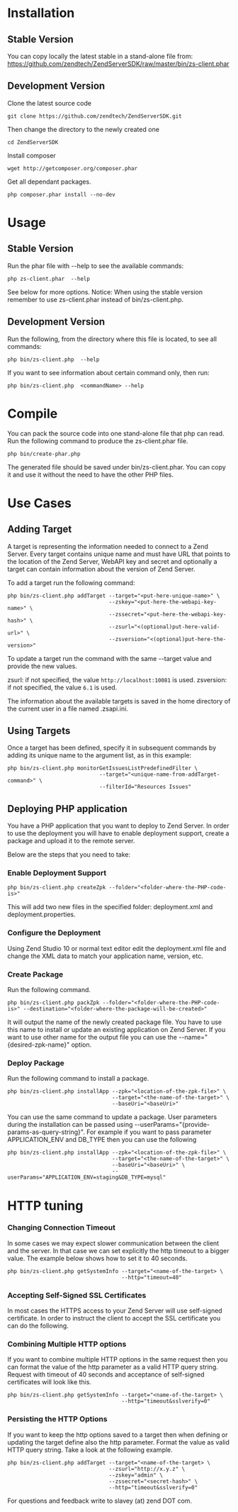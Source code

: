 Installation
============


Stable Version
--------
You can copy locally the latest stable in a stand-alone file from:
https://github.com/zendtech/ZendServerSDK/raw/master/bin/zs-client.phar

Development Version
--------
Clone the latest source code
```
git clone https://github.com/zendtech/ZendServerSDK.git
```

Then change the directory to the newly created one
```
cd ZendServerSDK
```
	
Install composer
```
wget http://getcomposer.org/composer.phar
```

Get all dependant packages.
```
php composer.phar install --no-dev
```


Usage
============

Stable Version
---------

Run the phar file with --help to see the available commands:
```
php zs-client.phar  --help
```

See below for more options. 
Notice: When using the stable version remember to use zs-client.phar instead of bin/zs-client.php.

Development Version
---------
Run the following, from the directory where this file is located,  to see all commands:

```
php bin/zs-client.php  --help
```

If you want to see information about certain command only, then run:

```
php bin/zs-client.php  <commandName> --help
```

Compile
============
You can pack the source code into one stand-alone file that php can read. 
Run the following command to produce the zs-client.phar file.

```
php bin/create-phar.php
```

The generated file should be saved under bin/zs-client.phar. You can copy it
and use it without the need to have the other PHP files.

Use Cases
============

Adding Target
-------------
A target is representing the information needed to connect to a Zend Server.
Every target contains unique name and must have URL that points to
the location of the Zend Server, WebAPI key and secret and optionally a target 
can contain information about the version of Zend Server.

To add a target run the following command:
```
php bin/zs-client.php addTarget --target="<put-here-unique-name>" \
                                --zskey="<put-here-the-webapi-key-name>" \
                                --zssecret="<put-here-the-webapi-key-hash>" \
                                --zsurl="<(optional)put-here-valid-url>" \
                                --zsversion="<(optional)put-here-the-version>"
```
To update a target run the command with the same --target value and provide the 
new values.

zsurl: if not specified, the value `http://localhost:10081` is used.
zsversion: if not specified, the value `6.1` is used.

The information about the available targets is saved in the home directory of 
the current user in a file named .zsapi.ini.

Using Targets
-------------
Once a target has been defined, specify it in subsequent commands by adding
its unique name to the argument list, as in this example:

```
php bin/zs-client.php monitorGetIssuesListPredefinedFilter \
                             --target="<unique-name-from-addTarget-command>" \
                             --filterId="Resources Issues"
```

Deploying PHP application
-------------
You have a PHP application that you want to deploy to Zend Server. 
In order to use the deployment you will have to enable deployment support,
create a package and upload it to the remote server.

Below are the steps that you need to take:

### Enable Deployment Support
```
php bin/zs-client.php createZpk --folder="<folder-where-the-PHP-code-is>"
```

This will add two new files in the specified folder: deployment.xml and deployment.properties.

### Configure the Deployment
Using Zend Studio 10 or normal text editor edit the deployment.xml file and change 
the XML data to match your application name, version, etc.

### Create Package
Run the following command.
```
php bin/zs-client.php packZpk --folder="<folder-where-the-PHP-code-is>" --destination="<folder-where-the-package-will-be-created>"
```
It will output the name of the newly created package file. You have to use this name to install
or update an existing application on Zend Server. If you want to use other name for
the output file you can use the --name="{desired-zpk-name}" option.

### Deploy Package
Run the following command to install a package.
```
php bin/zs-client.php installApp --zpk="<location-of-the-zpk-file>" \
                                 --target="<the-name-of-the-target>" \
                                 --baseUri="<baseUri>"
```
You can use the same command to update a package. User parameters during the 
installation can be passed using --userParams="{provide-params-as-query-string}".
For example if you want to pass parameter APPLICATION_ENV and DB_TYPE then you can 
use the following 
```
php bin/zs-client.php installApp --zpk="<location-of-the-zpk-file>" \
                                 --target="<the-name-of-the-target>" \
                                 --baseUri="<baseUri>" \
                                 --userParams="APPLICATION_ENV=staging&DB_TYPE=mysql"
```

HTTP tuning
============

### Changing Connection Timeout
In some cases we may expect slower communication between the client and the server.
In that case we can set explicitly the http timeout to a bigger value. The example below shows how to set it to 40 seconds.

```
php bin/zs-client.php getSystemInfo --target="<name-of-the-target> \
                                    --http="timeout=40" 

```

### Accepting Self-Signed SSL Certificates
In most cases the HTTPS access to your Zend Server will use self-signed certificate. 
In order to instruct the client to accept the SSL certificate you can do the following.

### Combining Multiple HTTP options
If you want to combine multiple HTTP options in the same request then you can format the value of the http parameter as a valid 
HTTP query string. Request with timeout of 40 seconds and acceptance of self-signed certificates will look like this.
```
php bin/zs-client.php getSystemInfo --target="<name-of-the-target> \
                                    --http="timeout&sslverify=0"
```

### Persisting the HTTP Options
If you want to keep the http options saved to a target then when defining or updating the target define also the http parameter. 
Format the value as valid HTTP query string. Take a look at the following example.
```
php bin/zs-client.php addTarget --target="<name-of-the-target> \
                                --zsurl="http://x.y.z" \
                                --zskey="admin" \
                                --zssecret="<secret-hash>" \
                                --http="timeout&sslverify=0"
```

For questions and feedback write to slavey (at) zend DOT com.
